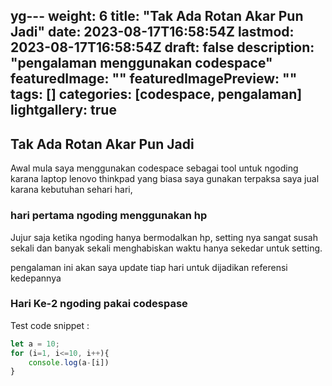 yg---
weight: 6
title: "Tak Ada Rotan Akar Pun Jadi"
date: 2023-08-17T16:58:54Z
lastmod: 2023-08-17T16:58:54Z
draft: false
description: "pengalaman menggunakan codespace"
featuredImage: ""
featuredImagePreview: ""
tags: []
categories: [codespace, pengalaman]
lightgallery: true
---

## Tak Ada Rotan Akar Pun Jadi

Awal mula saya menggunakan codespace sebagai tool untuk ngoding karana laptop lenovo thinkpad yang biasa saya gunakan terpaksa saya jual karana kebutuhan sehari hari,

### hari pertama ngoding menggunakan hp

Jujur saja ketika ngoding hanya bermodalkan hp, setting nya sangat susah sekali dan banyak sekali menghabiskan waktu hanya sekedar untuk setting.

pengalaman ini akan saya update tiap hari untuk dijadikan referensi kedepannya

### Hari Ke-2 ngoding pakai codespase

Test code snippet : 

```javascript
let a = 10;
for (i=1, i<=10, i++){
    console.log(a-[i])
}
```